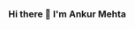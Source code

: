 ### Hi there 👋 I'm Ankur Mehta

<!--
**ankur2611/ankur2611** is a ✨ _special_ ✨ repository because its `README.md` (this file) appears on your GitHub profile.

- 🔭 I’m currently working as SDE-2 in KISSHT (Money Lending FinTech)
- 🌱 My Tech Stack includes Python, Golang
- 👯 I’m looking to collaborate on ...
- 🤔 I’m looking for help with ...
- 💬 Ask me about ...
- 📫 How to reach me: ...
- 😄 Pronouns: ...
- ⚡ Fun fact: ...
-->
